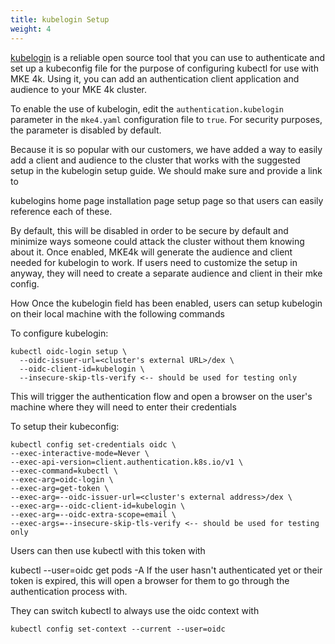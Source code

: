 ```yaml
---
title: kubelogin Setup
weight: 4
---
```


[kubelogin](https://github.com/int128/kubelogin) is a reliable open source tool
that you can use to authenticate and set up a kubeconfig file for the purpose
of configuring kubectl for use with MKE 4k. Using it, you can add
an authentication client application and audience to your MKE 4k cluster.

To enable the use of kubelogin, edit the `authentication.kubelogin` parameter in
the `mke4.yaml` configuration file to `true`. For security purposes, the
parameter is disabled by default.

Because it is so popular with our customers, we have added a way to easily add a client and audience to the cluster that works with the suggested setup in the kubelogin setup guide. We should make sure and provide a link to

kubelogins home page
installation page
setup page
so that users can easily reference each of these.

By default, this will be disabled in order to be secure by default and minimize ways someone could attack the cluster without them knowing about it. Once enabled, MKE4k will generate the audience and client needed for kubelogin to work. If users need to customize the setup in anyway, they will need to create a separate audience and client in their mke config.

How
Once the kubelogin field has been enabled, users can setup kubelogin on their local machine with the following commands

To configure kubelogin:

```
kubectl oidc-login setup \
  --oidc-issuer-url=<cluster's external URL>/dex \
  --oidc-client-id=kubelogin \
  --insecure-skip-tls-verify <-- should be used for testing only
```

This will trigger the authentication flow and open a browser on the user's machine where they will need to enter their credentials

To setup their kubeconfig:

```
kubectl config set-credentials oidc \
--exec-interactive-mode=Never \
--exec-api-version=client.authentication.k8s.io/v1 \
--exec-command=kubectl \
--exec-arg=oidc-login \
--exec-arg=get-token \
--exec-arg=--oidc-issuer-url=<cluster's external address>/dex \
--exec-arg=--oidc-client-id=kubelogin \
--exec-arg=--oidc-extra-scope=email \
--exec-args=--insecure-skip-tls-verify <-- should be used for testing only
```

Users can then use kubectl with this token with

kubectl --user=oidc get pods -A
If the user hasn't authenticated yet or their token is expired, this will open a browser for them to go through the authentication process with.

They can switch kubectl to always use the oidc context with

```
kubectl config set-context --current --user=oidc
```